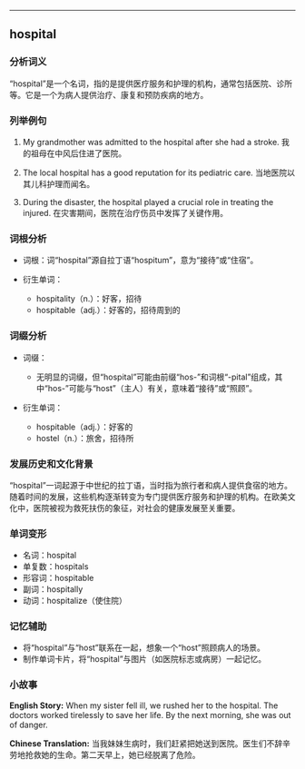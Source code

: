 
---------------
## hospital
### 分析词义
“hospital”是一个名词，指的是提供医疗服务和护理的机构，通常包括医院、诊所等。它是一个为病人提供治疗、康复和预防疾病的地方。

### 列举例句
1. My grandmother was admitted to the hospital after she had a stroke.
   我的祖母在中风后住进了医院。

2. The local hospital has a good reputation for its pediatric care.
   当地医院以其儿科护理而闻名。

3. During the disaster, the hospital played a crucial role in treating the injured.
   在灾害期间，医院在治疗伤员中发挥了关键作用。

### 词根分析
- 词根：词“hospital”源自拉丁语“hospitum”，意为“接待”或“住宿”。

- 衍生单词：
  - hospitality（n.）：好客，招待
  - hospitable（adj.）：好客的，招待周到的

### 词缀分析
- 词缀：
  - 无明显的词缀，但“hospital”可能由前缀“hos-”和词根“-pital”组成，其中“hos-”可能与“host”（主人）有关，意味着“接待”或“照顾”。

- 衍生单词：
  - hospitable（adj.）：好客的
  - hostel（n.）：旅舍，招待所

### 发展历史和文化背景
“hospital”一词起源于中世纪的拉丁语，当时指为旅行者和病人提供食宿的地方。随着时间的发展，这些机构逐渐转变为专门提供医疗服务和护理的机构。在欧美文化中，医院被视为救死扶伤的象征，对社会的健康发展至关重要。

### 单词变形
- 名词：hospital
- 单复数：hospitals
- 形容词：hospitable
- 副词：hospitally
- 动词：hospitalize（使住院）

### 记忆辅助
- 将“hospital”与“host”联系在一起，想象一个“host”照顾病人的场景。
- 制作单词卡片，将“hospital”与图片（如医院标志或病房）一起记忆。

### 小故事
**English Story:**
When my sister fell ill, we rushed her to the hospital. The doctors worked tirelessly to save her life. By the next morning, she was out of danger.

**Chinese Translation:**
当我妹妹生病时，我们赶紧把她送到医院。医生们不辞辛劳地抢救她的生命。第二天早上，她已经脱离了危险。

